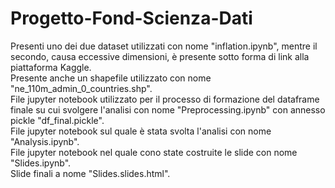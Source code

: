 # Progetto-Fond-Scienza-Dati
Presenti uno dei due dataset utilizzati con nome "inflation.ipynb", mentre il secondo, causa eccessive dimensioni, è presente sotto forma di link alla piattaforma Kaggle.<br>
Presente anche un shapefile utilizzato con nome "ne_110m_admin_0_countries.shp".<br>
File jupyter notebook utilizzato per il processo di formazione del dataframe finale su cui svolgere l'analisi con nome "Preprocessing.ipynb" con annesso pickle "df_final.pickle".<br>
File jupyter notebook sul quale è stata svolta l'analisi con nome "Analysis.ipynb".<br>
File jupyter notebook nel quale cono state costruite le slide con nome "Slides.ipynb".<br>
Slide finali a nome "Slides.slides.html".
